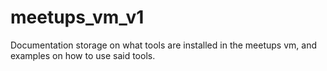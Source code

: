 # meetups_vm_v1
Documentation storage on what tools are installed in the meetups vm, and examples on how to use said tools.
